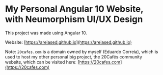 # My Personal Angular 10 Website, with Neumorphism UI/UX Design

This project was made using Angular 10.

Website: [https://areiased.github.io](https://areiased.github.io)

Note: `20cafes.com` is a domain owned by myself (Eduardo Correia), which is used to host my other personal big project, the 20Cafés community website, which can be visited here: [https://20cafes.com](https://20cafes.com)
